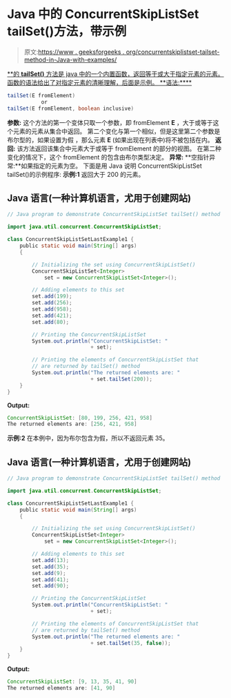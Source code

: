 # Java 中的 ConcurrentSkipListSet tailSet()方法，带示例

> 原文:[https://www . geeksforgeeks . org/concurrentskiplistset-tailset-method-in-Java-with-examples/](https://www.geeksforgeeks.org/concurrentskiplistset-tailset-method-in-java-with-examples/)

[**的 **tailSet()** 方法是 java 中的一个内置函数，返回等于或大于指定元素的元素。
函数的语法给出了对指定元素的清晰理解，后面是示例。
**语法:****](https://www.geeksforgeeks.org/concurrentskiplistset-in-java-with-examples/) 

```java
tailSet(E fromElement)
           or 
tailSet(E fromElement, boolean inclusive)
```

**参数:**
这个方法的第一个变体只取一个参数，即 fromElement **E** ，大于或等于这个元素的元素从集合中返回。
第二个变化与第一个相似，但是这里第二个参数是布尔型的，如果设置为假
，那么元素 **E** (如果出现在列表中)将不被包括在内。
**返回:**
该方法返回该集合中元素大于或等于 fromElement 的部分的视图。
在第二种变化的情况下，这个 fromElement 的包含由布尔类型决定。
**异常:**
**空指针异常:**如果指定的元素为空。
下面是用 Java 说明 ConcurrentSkipListSet tailSet()的示例程序:
**示例:1**
返回大于 200 的元素。

## Java 语言(一种计算机语言，尤用于创建网站)

```java
// Java program to demonstrate ConcurrentSkipListSet tailSet() method

import java.util.concurrent.ConcurrentSkipListSet;

class ConcurrentSkipListSetLastExample1 {
    public static void main(String[] args)
    {

        // Initializing the set using ConcurrentSkipListSet()
        ConcurrentSkipListSet<Integer>
            set = new ConcurrentSkipListSet<Integer>();

        // Adding elements to this set
        set.add(199);
        set.add(256);
        set.add(958);
        set.add(421);
        set.add(80);

        // Printing the ConcurrentSkipListSet
        System.out.println("ConcurrentSkipListSet: "
                           + set);

        // Printing the elements of ConcurrentSkipListSet that
        // are returned by tailSet() method
        System.out.println("The returned elements are: "
                           + set.tailSet(200));
    }
}
```

**Output:** 

```java
ConcurrentSkipListSet: [80, 199, 256, 421, 958]
The returned elements are: [256, 421, 958]
```

**示例:2**
在本例中，因为布尔包含为假，所以不返回元素 35。

## Java 语言(一种计算机语言，尤用于创建网站)

```java
// Java program to demonstrate ConcurrentSkipListSet tailSet() method

import java.util.concurrent.ConcurrentSkipListSet;

class ConcurrentSkipListSetLastExample1 {
    public static void main(String[] args)
    {

        // Initializing the set using ConcurrentSkipListSet()
        ConcurrentSkipListSet<Integer>
            set = new ConcurrentSkipListSet<Integer>();

        // Adding elements to this set
        set.add(13);
        set.add(35);
        set.add(9);
        set.add(41);
        set.add(90);

        // Printing the ConcurrentSkipListSet
        System.out.println("ConcurrentSkipListSet: "
                           + set);

        // Printing the elements of ConcurrentSkipListSet that
        // are returned by tailSet() method
        System.out.println("The returned elements are: "
                           + set.tailSet(35, false));
    }
}
```

**Output:** 

```java
ConcurrentSkipListSet: [9, 13, 35, 41, 90]
The returned elements are: [41, 90]
```
